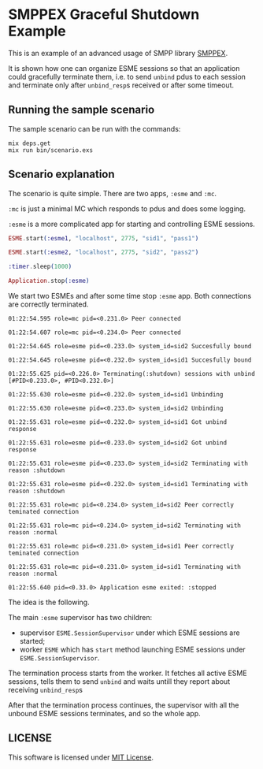 # SMPPEX Graceful Shutdown Example

This is an example of an advanced usage of SMPP library [SMPPEX](https://github.com/savonarola/smppex).

It is shown how one can organize ESME sessions so that an application could gracefully terminate them, i.e. to send `unbind` pdus to each session and terminate only after `unbind_resp`s received or after some timeout.

## Running the sample scenario

The sample scenario can be run with the commands:

```
mix deps.get
mix run bin/scenario.exs
```

## Scenario explanation

The scenario is quite simple. There are two apps, `:esme` and `:mc`.

`:mc` is just a minimal MC which responds to pdus and does some logging.

`:esme` is a more complicated app for starting and controlling ESME sessions.

```elixir
ESME.start(:esme1, "localhost", 2775, "sid1", "pass1")

ESME.start(:esme2, "localhost", 2775, "sid2", "pass2")

:timer.sleep(1000)

Application.stop(:esme)
```

We start two ESMEs and after some time stop `:esme` app. Both connections are correctly terminated.

```
01:22:54.595 role=mc pid=<0.231.0> Peer connected

01:22:54.607 role=mc pid=<0.234.0> Peer connected

01:22:54.645 role=esme pid=<0.233.0> system_id=sid2 Succesfully bound

01:22:54.645 role=esme pid=<0.232.0> system_id=sid1 Succesfully bound

01:22:55.625 pid=<0.226.0> Terminating(:shutdown) sessions with unbind [#PID<0.233.0>, #PID<0.232.0>]

01:22:55.630 role=esme pid=<0.232.0> system_id=sid1 Unbinding

01:22:55.630 role=esme pid=<0.233.0> system_id=sid2 Unbinding

01:22:55.631 role=esme pid=<0.232.0> system_id=sid1 Got unbind response

01:22:55.631 role=esme pid=<0.233.0> system_id=sid2 Got unbind response

01:22:55.631 role=esme pid=<0.233.0> system_id=sid2 Terminating with reason :shutdown

01:22:55.631 role=esme pid=<0.232.0> system_id=sid1 Terminating with reason :shutdown

01:22:55.631 role=mc pid=<0.234.0> system_id=sid2 Peer correctly teminated connection

01:22:55.631 role=mc pid=<0.234.0> system_id=sid2 Terminating with reason :normal

01:22:55.631 role=mc pid=<0.231.0> system_id=sid1 Peer correctly teminated connection

01:22:55.631 role=mc pid=<0.231.0> system_id=sid1 Terminating with reason :normal

01:22:55.640 pid=<0.33.0> Application esme exited: :stopped
```

The idea is the following.

The main `:esme` supervisor has two children:
* supervisor `ESME.SessionSupervisor` under which ESME sessions are started;
* worker `ESME` which has `start` method launching ESME sessions under `ESME.SessionSupervisor`.

The termination process starts from the worker. It fetches all active ESME sessions, tells them to send `unbind` and waits untill they report about receiving `unbind_resp`s

After that the termination process continues, the supervisor with all the unbound ESME sessions terminates, and so the whole app.

## LICENSE

This software is licensed under [MIT License](LICENSE).
